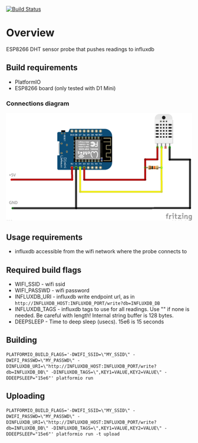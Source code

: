 [![Build Status](https://travis-ci.org/joaoubaldo/esp8266_dht_influxdb.svg?branch=master)](https://travis-ci.org/joaoubaldo/esp8266_dht_influxdb)

# Overview
ESP8266 DHT sensor probe that pushes readings to influxdb

## Build requirements
- PlatformIO  
- ESP8266 board (only tested with D1 Mini)

### Connections diagram

![Connections](/connections.png)


## Usage requirements
- influxdb accessible from the wifi network where the probe connects to

## Required build flags
- WIFI_SSID - wifi ssid
- WIFI_PASSWD - wifi password
- INFLUXDB_URI - influxdb write endpoint url, as in `http://INFLUXDB_HOST:INFLUXDB_PORT/write?db=INFLUXDB_DB`
- INFLUXDB_TAGS - influxdb tags to use for all readings. Use "" if none is needed. Be careful with length! Internal string buffer is 128 bytes.
- DEEPSLEEP - Time to deep sleep (usecs). 15e6 is 15 seconds

## Building
    PLATFORMIO_BUILD_FLAGS='-DWIFI_SSID=\"MY_SSID\" -DWIFI_PASSWD=\"MY_PASSWD\" -DINFLUXDB_URI=\"http://INFLUXDB_HOST:INFLUXDB_PORT/write?db=INFLUXDB_DB\" -DINFLUXDB_TAGS=\",KEY1=VALUE,KEY2=VALUE\" -DDEEPSLEEP="15e6"' platformio run

## Uploading
    PLATFORMIO_BUILD_FLAGS='-DWIFI_SSID=\"MY_SSID\" -DWIFI_PASSWD=\"MY_PASSWD\" -DINFLUXDB_URI=\"http://INFLUXDB_HOST:INFLUXDB_PORT/write?db=INFLUXDB_DB\" -DINFLUXDB_TAGS=\",KEY1=VALUE,KEY2=VALUE\" -DDEEPSLEEP="15e6"' platformio run -t upload
